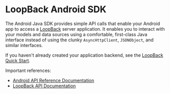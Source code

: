 # LoopBack Android SDK

The Android Java SDK provides simple API calls that enable your Android app to access a
[LoopBack](http://docs.strongloop.com/loopback) server application.  It enables you to interact with your 
models and data sources using a comfortable, first-class Java interface instead 
of using the clunky `AsyncHttpClient`, `JSONObject`, and similar interfaces.

If you haven't already created your application backend, see the
[LoopBack Quick Start](http://docs.strongloop.com/loopback#quick-start).

Important references:

 * [Android API Reference Documentation](http://docs.strongloop.com/loopback-android/api/index.html)
 * [LoopBack API Documentation](http://docs.strongloop.com/loopback#nodejs-api)

